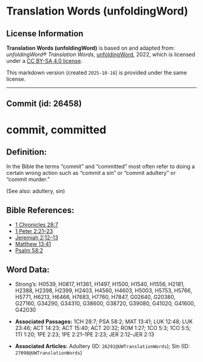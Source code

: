 # Translation Words (unfoldingWord)

## License Information

**Translation Words (unfoldingWord)** is based on and adapted from: _unfoldingWord® Translation Words_, [unfoldingWord](https://unfoldingword.org/utw), 2022, which is licensed under a [CC BY-SA 4.0 license](https://creativecommons.org/licenses/by-sa/4.0/legalcode.en).

This markdown version (created `2025-10-16`) is provided under the same license.



--------------------------------

## Commit (id: 26458)

commit, committed
=================

Definition:
-----------

In the Bible the terms “commit” and “committed” most often refer to doing a certain wrong action such as “commit a sin” or “commit adultery” or “commit murder.”

(See also: adultery, sin)

Bible References:
-----------------

* [1 Chronicles 28:7](https://ref.ly/1Chr28:7)
* [1 Peter 2:21–23](https://ref.ly/1Pet2:21-1Pet2:23)
* [Jeremiah 2:12–13](https://ref.ly/Jer2:12-Jer2:13)
* [Matthew 13:41](https://ref.ly/Matt13:41)
* [Psalm 58:2](https://ref.ly/Ps58:2)

Word Data:
----------

* Strong’s: H0539, H0817, H1361, H1497, H1500, H1540, H1556, H2181, H2388, H2398, H2399, H2403, H4560, H4603, H5003, H5753, H5766, H5771, H6213, H6466, H7683, H7760, H7847, G02640, G20380, G27160, G34290, G34310, G38600, G38720, G39080, G41020, G41600, G42030

* **Associated Passages:** 1CH 28:7; PSA 58:2; MAT 13:41; LUK 12:48; LUK 23:46; ACT 14:23; ACT 15:40; ACT 20:32; ROM 1:27; 1CO 5:3; 1CO 5:5; 1TI 1:20; 1PE 2:23; 1PE 2:21–1PE 2:23; JER 2:12–JER 2:13
* **Associated Articles:** Adultery (ID: `26291@UWTranslationWords`); Sin (ID: `27098@UWTranslationWords`)

